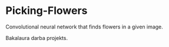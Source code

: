 # Picking-Flowers
Convolutional neural network that finds flowers in a given image.

Bakalaura darba projekts.
